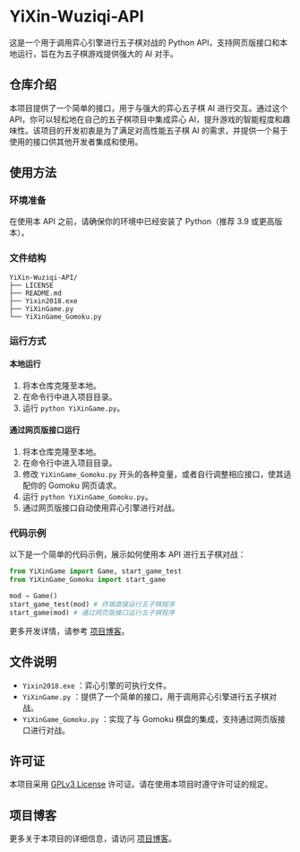 # YiXin-Wuziqi-API

这是一个用于调用弈心引擎进行五子棋对战的 Python API，支持网页版接口和本地运行，旨在为五子棋游戏提供强大的 AI 对手。

## 仓库介绍

本项目提供了一个简单的接口，用于与强大的弈心五子棋 AI 进行交互。通过这个 API，你可以轻松地在自己的五子棋项目中集成弈心 AI，提升游戏的智能程度和趣味性。该项目的开发初衷是为了满足对高性能五子棋 AI 的需求，并提供一个易于使用的接口供其他开发者集成和使用。

## 使用方法

### 环境准备

在使用本 API 之前，请确保你的环境中已经安装了 Python（推荐 3.9 或更高版本）。

### 文件结构

```
YiXin-Wuziqi-API/
├── LICENSE
├── README.md
├── Yixin2018.exe
├── YiXinGame.py
└── YiXinGame_Gomoku.py
```

### 运行方式

#### 本地运行

  1. 将本仓库克隆至本地。
  2. 在命令行中进入项目目录。
  3. 运行 `python YiXinGame.py`。

#### 通过网页版接口运行

  1. 将本仓库克隆至本地。
  2. 在命令行中进入项目目录。
  3. 修改 `YiXinGame_Gomoku.py` 开头的各种变量，或者自行调整相应接口，使其适配你的 Gomoku 网页请求。
  4. 运行 `python YiXinGame_Gomoku.py`。
  5. 通过网页版接口自动使用弈心引擎进行对战。

### 代码示例

以下是一个简单的代码示例，展示如何使用本 API 进行五子棋对战：

```python
from YiXinGame import Game, start_game_test
from YiXinGame_Gomoku import start_game

mod = Game()
start_game_test(mod) # 终端直接运行五子棋程序
start_game(mod) # 通过网页版接口运行五子棋程序
```

更多开发详情，请参考 [项目博客](https://shandianchengzi.blog.csdn.net/article/details/147818197)。

## 文件说明

  * `Yixin2018.exe` ：弈心引擎的可执行文件。
  * `YiXinGame.py` ：提供了一个简单的接口，用于调用弈心引擎进行五子棋对战。
  * `YiXinGame_Gomoku.py` ：实现了与 Gomoku 棋盘的集成，支持通过网页版接口进行对战。

## 许可证

本项目采用 [GPLv3 License](LICENSE) 许可证。请在使用本项目时遵守许可证的规定。

## 项目博客

更多关于本项目的详细信息，请访问 [项目博客](https://shandianchengzi.blog.csdn.net/article/details/147818197)。
